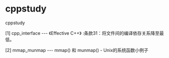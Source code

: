 # cppstudy
cppstudy

[1] cpp_interface --- 《Effective C++》 :条款31：将文件间的编译依存关系降至最低。

[2] mmap_munmap --- mmap() 和 munmap() - Unix的系统函数小例子
